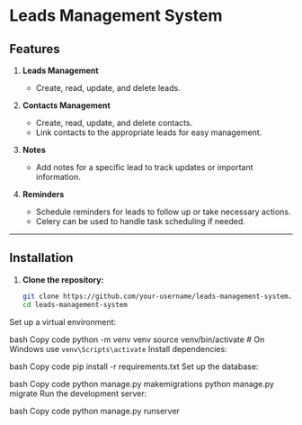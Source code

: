 # Leads Management System

## Features

1. **Leads Management**
   - Create, read, update, and delete leads.

2. **Contacts Management**
   - Create, read, update, and delete contacts.
   - Link contacts to the appropriate leads for easy management.

3. **Notes**
   - Add notes for a specific lead to track updates or important information.

4. **Reminders**
   - Schedule reminders for leads to follow up or take necessary actions.
   - Celery can be used to handle task scheduling if needed.

---

## Installation

1. **Clone the repository:**

   ```bash
   git clone https://github.com/your-username/leads-management-system.git
   cd leads-management-system
Set up a virtual environment:

bash
Copy code
python -m venv venv
source venv/bin/activate  # On Windows use `venv\Scripts\activate`
Install dependencies:

bash
Copy code
pip install -r requirements.txt
Set up the database:

bash
Copy code
python manage.py makemigrations
python manage.py migrate
Run the development server:

bash
Copy code
python manage.py runserver
